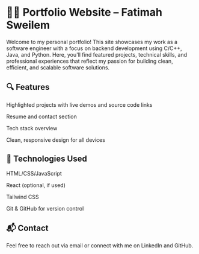 # 🧑‍💻 **Portfolio Website – Fatimah Sweilem**

Welcome to my personal portfolio! This site showcases my work as a software engineer with a focus on backend development using C/C++, Java, and Python. Here, you'll find featured projects, technical skills, and professional experiences that reflect my passion for building clean, efficient, and scalable software solutions.

## 🔍 Features
Highlighted projects with live demos and source code links

Resume and contact section

Tech stack overview

Clean, responsive design for all devices

## 🚀 Technologies Used
HTML/CSS/JavaScript

React (optional, if used)

Tailwind CSS

Git & GitHub for version control

## 📬 Contact
Feel free to reach out via email or connect with me on LinkedIn and GitHub.
